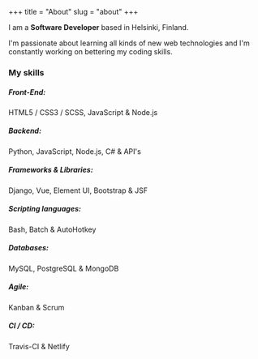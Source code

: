 +++
title = "About"
slug = "about"
+++

I am a **Software Developer** based in Helsinki, Finland.

I'm passionate about learning all kinds of new web technologies and I'm constantly working on bettering my coding skills.

### My skills

##### Front-End:

HTML5 / CSS3 / SCSS, JavaScript & Node.js

##### Backend:

Python, JavaScript, Node.js, C# & API's

##### Frameworks & Libraries:

Django, Vue, Element UI, Bootstrap & JSF

##### Scripting languages:

Bash, Batch & AutoHotkey

##### Databases:

MySQL, PostgreSQL & MongoDB

##### Agile:

Kanban & Scrum

##### CI / CD:

Travis-CI & Netlify
